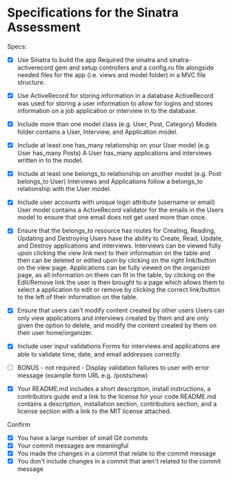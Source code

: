 # Specifications for the Sinatra Assessment

Specs:
- [x] Use Sinatra to build the app
        Required the sinatra and sinatra-activerecord gem and setup controllers and a config.ru file alongside needed files for the app (i.e. views and model folder) in a MVC file structure.

- [X] Use ActiveRecord for storing information in a database
        ActiveRecord was used for storing a user information to allow for logins and stores information on a job application or interview in to the database.

- [X] Include more than one model class (e.g. User, Post, Category)
        Models folder contains a User, Interview, and Application model.

- [X] Include at least one has_many relationship on your User model (e.g. User has_many Posts)
        A User has_many applications and interviews written in to the model.

- [X] Include at least one belongs_to relationship on another model (e.g. Post belongs_to User)
        Interviews and Applications follow a belongs_to relationship with the User model.

- [X] Include user accounts with unique login attribute (username or email)
        User model contains a ActiveRecord validator for the emails in the Users model to ensure that one email does not get used more than once.

- [X] Ensure that the belongs_to resource has routes for Creating, Reading, Updating and Destroying
        Users have the ability to Create, Read, Update, and Destroy applications and interviews. Interviews can be viewed fully upon clicking the view link next to their information on the table and then can be deleted or edited upon by clicking on the right link/button on the view page. Applications can be fully viewed on the organizer page, as all information on them can fit in the table, by clicking on the Edit/Remove link the user is then brought to a page which allows them to select a application to edit or remove by clicking the correct link/button to the left of their information on the table.

- [X] Ensure that users can't modify content created by other users
        Users can only view applications and interviews created by them and are only given the option to delete, and modify the content created by them on their user home/organizer.

- [X] Include user input validations
        Forms for interviews and applications are able to validate time, date, and email addresses correctly.

- [ ] BONUS - not required - Display validation failures to user with error message (example form URL e.g. /posts/new)
- [X] Your README.md includes a short description, install instructions, a contributors guide and a link to the license for your code
        README.md contains a description, installation section, contributors section, and a license section with a link to the MIT license attached.

Confirm
- [X] You have a large number of small Git commits
- [X] Your commit messages are meaningful
- [X] You made the changes in a commit that relate to the commit message
- [X] You don't include changes in a commit that aren't related to the commit message
